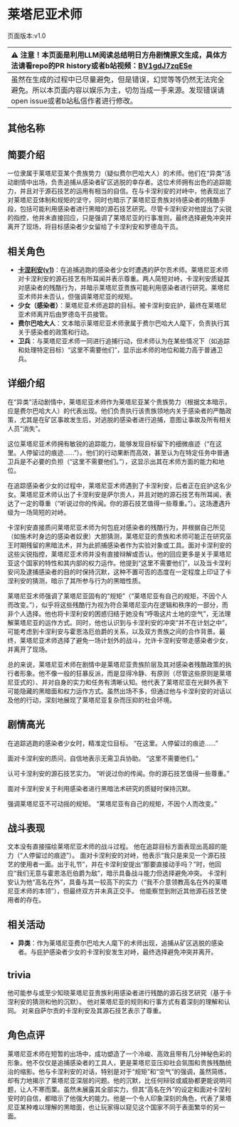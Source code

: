 # 莱塔尼亚术师
页面版本:v1.0
 

| :warning: 注意！本页面是利用LLM阅读总结明日方舟剧情原文生成，具体方法请看repo的PR history或者b站视频：[BV1gdJ7zqESe](https://www.bilibili.com/video/BV1gdJ7zqESe/)         |
|:----------------------------|
| 虽然在生成的过程中已尽量避免，但是错误，幻觉等等仍然无法完全避免。所以本页面内容以娱乐为主，切勿当成一手来源。发现错误请open issue或者b站私信作者进行修改。|



## 其他名称

## 简要介绍
一位隶属于莱塔尼亚某个贵族势力（疑似费尔巴哈大人）的术师。他们在“异类”活动剧情中出场，负责追捕从感染者矿区逃脱的幸存者。这位术师拥有出色的追踪能力，并且对于源石技艺的运用有相当的自信。在与卡涅利安的对峙中，他表现出了对莱塔尼亚体制和规矩的坚守，同时也暗示了莱塔尼亚贵族对待感染者的残酷手段，包括可能利用感染者进行黑暗的源石技艺研究。尽管卡涅利安对他提出了尖锐的指控，他并未直接回应，只是强调了莱塔尼亚的行事准则，最终选择避免冲突并离开了现场，将目标感染者少女留给了卡涅利安和罗德岛干员。
## 相关角色
-   **[卡涅利安](../char_v3/char_426_billro.md)([v1](char_426_billro.md))**：在追捕逃跑的感染者少女时遭遇的萨尔贡术师。莱塔尼亚术师对卡涅利安的源石技艺有所耳闻并表示尊重。两人简短对峙，卡涅利安质疑其对感染者的残酷行为，并暗示莱塔尼亚贵族可能利用感染者进行研究。莱塔尼亚术师并未否认，但强调莱塔尼亚的规矩。
-   **少女（感染者）**：莱塔尼亚术师追踪的目标。被卡涅利安庇护，最终在莱塔尼亚术师离开后由罗德岛干员接管。
-   **费尔巴哈大人**：文本暗示莱塔尼亚术师隶属于费尔巴哈大人麾下，负责执行其关于感染者的政策和行动。
-   **卫兵**：与莱塔尼亚术师一同进行追捕行动，但术师认为在某些情况下（如追踪和处理特定目标）“这里不需要他们”，显示出术师的地位和能力高于普通卫兵。
## 详细介绍
在“异类”活动剧情中，莱塔尼亚术师作为莱塔尼亚某个贵族势力（根据文本暗示，应是费尔巴哈大人）的代表出现。他们负责执行该贵族领地内关于感染者的严酷政策，尤其是在矿区事故发生后，对逃脱的感染者进行追捕，意图让事故及所有相关人员“消失”。

这位莱塔尼亚术师拥有敏锐的追踪能力，能够发现目标留下的细微痕迹（“在这里。人停留过的痕迹......”）。他们的行动果断而高效，甚至认为在特定任务中普通卫兵是不必要的负担（“这里不需要他们。”），这显示出其在术师方面的能力和地位。

在追踪感染者少女的过程中，莱塔尼亚术师遇到了卡涅利安，后者正在庇护这名少女。莱塔尼亚术师认出了卡涅利安是萨尔贡人，并且对她的源石技艺有所耳闻，表达了一定的尊重（“听说过你的传闻。你的源石技艺值得一些尊重。”）。这场遭遇升级为一场简短的对峙。

卡涅利安直接质问莱塔尼亚术师为何包庇对感染者的残酷行为，并根据自己所见（如施术时身边的感染者奴隶）大胆猜测，莱塔尼亚的贵族和术师可能正在研究巫王时期残留的黑暗法术，并为此抓捕感染者作为实验对象或工具。面对卡涅利安的这些尖锐指控，莱塔尼亚术师并没有直接辩解或否认。他的回应更多是关于莱塔尼亚这个国家的特性和其内部的权力运作。他提到“这里不需要他们”，以及当卡涅利安问及逮捕感染者的目的时保持沉默，这种不置可否的态度在一定程度上印证了卡涅利安的猜测，暗示了其所参与行为的黑暗性质。

莱塔尼亚术师强调了莱塔尼亚固有的“规矩”（“莱塔尼亚有自己的规矩，不因个人而改变。”），似乎将这些残酷行为视为符合莱塔尼亚内在逻辑和秩序的一部分，而非个人选择。他也将卡涅利安的困惑归结于她没有“呼吸这片土地的空气”，无法理解莱塔尼亚的运作方式。同时，他也认识到与卡涅利安的冲突“并不在计划之中”，可能考虑到卡涅利安与霍恩洛厄伯爵的关系，以及双方贵族之间的合作背景。最终，莱塔尼亚术师选择了避免一场计划外的战斗，允许卡涅利安带走感染者少女，并离开了现场。

总的来说，莱塔尼亚术师在剧情中是莱塔尼亚贵族阶层及其对感染者残酷政策的执行者形象。他不像一般的狂暴反派，而是显得冷静、有原则（尽管这些原则是莱塔尼亚式的）、并对自身的实力和任务有清晰认知。他代表了莱塔尼亚在光鲜外表下可能隐藏的黑暗面和权力运作方式。虽然出场不多，但通过他与卡涅利安的对话以及他的行动，深刻地展现了莱塔尼亚复杂而压抑的社会环境。
## 剧情高光
在追踪逃跑的感染者少女时，精准定位目标。
“在这里。人停留过的痕迹......”

面对卡涅利安的质问，自信地表示无需卫兵协助。
“这里不需要他们。”

认可卡涅利安的源石技艺实力。
“听说过你的传闻。你的源石技艺值得一些尊重。”

面对卡涅利安关于利用感染者进行黑暗法术研究的质疑时保持沉默。

强调莱塔尼亚不可动摇的规矩。
“莱塔尼亚有自己的规矩，不因个人而改变。”
## 战斗表现
文本没有直接描绘莱塔尼亚术师的战斗过程。
他在追踪目标方面表现出高超的能力（“人停留过的痕迹”）。
面对卡涅利安的对峙，他表示“我只是来见一个源石技艺的使用者一面。出于礼节”，并在卡涅利安提出“那要直接动手吗？”时，他回应“我们无意与霍恩洛厄伯爵为敌”，暗示具备战斗能力但选择避免冲突。
卡涅利安认为他“高名在外”，具备与其一较高下的实力（“我不介意领教高名在外的莱塔尼亚术师的本领”），但最终双方并未真正交手。
他能察觉到附近其他源石技艺使用者的存在。
## 相关活动
-   **异类**：作为莱塔尼亚费尔巴哈大人麾下的术师出现，追捕从矿区逃脱的感染者。与庇护感染者少女的卡涅利安发生对峙，最终选择避免冲突并离开。
## trivia
他可能参与或至少知晓莱塔尼亚贵族利用感染者进行残酷的源石技艺研究（基于卡涅利安的猜测和他的沉默）。
他对莱塔尼亚的规则和行事方式有着深刻的理解和认同。
对来自萨尔贡的卡涅利安及其源石技艺表示了尊重。
## 角色点评
莱塔尼亚术师在短暂的出场中，成功塑造了一个冷峻、高效且带有几分神秘色彩的形象。他不仅仅是追捕感染者的工具人，更是莱塔尼亚压抑社会氛围和贵族残酷统治的缩影。他与卡涅利安的对话，特别是对于“规矩”和“空气”的强调，虽然简练，却有力地揭示了莱塔尼亚深层的问题。他的沉默，比任何辩驳或威胁都更能说明问题，让人不寒而栗。虽然未展露其全部实力，但其“高名在外”的设定和面对卡涅利安时的自信，都暗示了他强大的能力。他是一个令人印象深刻的角色，代表了莱塔尼亚某种难以理解的黑暗面，也让玩家得以窥见这个国家不同于表面繁华的另一面。